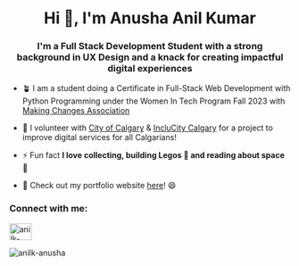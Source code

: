 <h1 align="center">Hi 👋, I'm Anusha Anil Kumar</h1>
<h3 align="center"> I'm a Full Stack Development Student with a strong background in UX Design and a knack for creating impactful digital experiences </h3>

- 🪴 I am a student doing a Certificate in Full-Stack Web Development with Python Programming under the Women In Tech Program Fall 2023 with [Making Changes Association](https://www.makingchangesassociation.ca/women-in-technology)

- 🔭 I volunteer with [City of Calgary](https://www.calgary.ca/home.html) & [IncluCity Calgary](https://www.inclucitycalgary.ca/) for a project to improve digital services for all Calgarians!
 
- ⚡ Fun fact **I love collecting, building Legos 🙂 and reading about space 🚀**

- 🎯 Check out my portfolio website [here](https://anusha-anilkumar.netlify.app/)! 😄

<h3 align="left">Connect with me:</h3>
<p align="left">
<a href="https://linkedin.com/in/anilk-anusha" target="blank"><img align="center" src="https://raw.githubusercontent.com/rahuldkjain/github-profile-readme-generator/master/src/images/icons/Social/linked-in-alt.svg" alt="anilk-anusha" height="30" width="40" /></a>
</p>


<p><img align="center" src="https://github-readme-stats.vercel.app/api/top-langs?username=anilk-anusha&show_icons=true&locale=en&layout=compact" alt="anilk-anusha" /></p>
